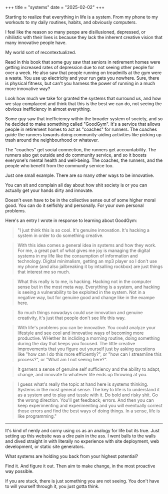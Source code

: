 +++
title = "systems"
date = "2025-02-02"
+++

Starting to realize that everything in life is a system. From my phone to my workouts to my daily routines, habits, and obviously computers. 

I feel like the reason so many peope are disillusioned, depressed, or nihilistic with their lives is because they lack the inherent creative vision that many innovative people have. 

My world sort of recontextualized. 

Read in this book that some guy saw that seniors in retirement homes were getting increased rates of depression due to not seeing other people for over a week. He also saw that people running on treadmills at the gym were a waste. You use up electricity and your run gets you nowhere. Sure, there is physical fitness, but can't you harness the power of running in a much more innovative way?

Look how much we take for granted the systems that surround us, and how we stay complacent and think that this is the best we can do, not seeing the obvious inefficiency in almost everything.

Some guy saw that inefficiency within the broader system of society, and so he decided to make something called "GoodGym". It's a service that allows people in retirement homes to act as "coaches" for runners. The coaches guide the runners towards doing community-aiding activities like picking up trash around the neighbourhood or whatever. 

The "coaches" get social connection, the runners get accountability. The runners also get outside and do community service, and so it boosts everyone's mental health and well-being. The coaches, the runners, and the people who benefit from the community service too.

Just one small example. There are so many other ways to be innovative.

You can sit and complain all day about how shit society is or you can actually get your hands dirty and innovate.

Doesn't even have to be in the collective sense out of some higher moral good. You can do it selfishly and personally. For your own personal problems.

Here's an entry I wrote in response to learning about GoodGym:



> "I just think this is so cool. It's genuine innovation. It's hacking a system in order to do something creative.

> With this idea comes a general idea in systems and how they work. For me, a great part of what gives me joy is managing the digital systems in my life like the consumption of information and technology. Digital minimalism, getting an mp3 player so I don't use my phone (and also jailbreaking it by intsalling rockbox) are just things that interest me so much.

> What this really is to me, is hacking. Hacking not in the computer sense but in the most meta way. Everything is a system, and hacking is seeing a vulnerability to be exploited in the system. Not in a negative way, but for genuine good and change like in the exampe here.

> So much things nowadays could use innovation and genuine creativity, it's just that people don't see life this way. 

> With life's problems you can be innovative. You could analyze your lifestyle and see cool and innovative ways of becoming more productive. WHether its incliding a morning routine, doing something during the day that keeps you focused. The little creative improvements that you figure out yourself just by asking questions like "how can I do this more efficiently?", or "how can I streamline this process?", or "What am I not seeing here?".

> It garners a sense of genuine self sufficiency and the ability to adapt, change, and innovate to whatever life ends up throwing at you. 

> I guess what's really the topic at hand here is systems thinking. Systems in the most general sense. The key to life is to understand it as a system and to play and tussle with it. Do bold and risky shit. Go the wrong direction. You'll get feedback; errors. And then you can keep experimenting and experimenting and you will eventually correct those errors and find the best ways of doing things. In a sense, life is like programming." 

---

It's kind of nerdy and corny using cs as an analogy for life but its true. Just setting up this website was a dire pain in the ass. I went balls to the walls and dived straight in with literally no experience with site deployment, web development, or static site generators. 

What systems are holding you back from your highest potential?

Find it. And figure it out. Then aim to make change, in the most proactive way possible.

If you are stuck, there is just something you are not seeing. You don't have to will yourself through it, you just gotta think. 



